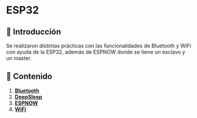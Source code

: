 # ESP32 

## 📌 Introducción
Se realizaron distintas prácticas con las funcionalidades de Bluetooth y WiFi con ayuda de la ESP32, además de ESPNOW donde se tiene un esclavo y un master. 

## 📂 Contenido
1. **[Bluetooth](Bluetooth/README.md)**
2. **[DeepSleep](DeepSleep/README.md)**
3. **[ESPNOW](ESPNOW/README.md)**
4. **[WiFi](WiFi/README.md)**